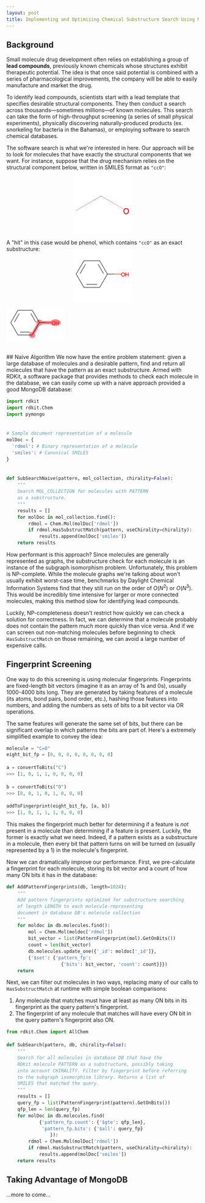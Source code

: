 ```yaml
---
layout: post
title: Implementing and Optimizing Chemical Substructure Search Using MongoDB
---
```

## Background
Small molecule drug development often relies on establishing a group of **lead compounds**, previously known chemicals whose structures exhibit therapeutic potential. The idea is that once said potential is combined with a series of pharmacological improvements, the company will be able to easily manufacture and market the drug.

To identify lead compounds, scientists start with a lead template that specifies desirable structural components. They then conduct a search across thousands—sometimes millions—of known molecules. This search can take the form of high-throughput screening (a series of small physical experiments), physically discovering naturally-produced products (ex. snorkeling for bacteria in the Bahamas), or employing software to search chemical databases.

The software search is what we're interested in here. Our approach will be to look for molecules that have exactly the structural components that we want. For instance, suppose that the drug mechanism relies on the structural component below, written in SMILES format as `"ccO"`:
<div style="display: flex; flex-direction: row; justify-content: center;">
<img src="/assets/ccO.png"
     alt="Two carbons and an oxygen"
     style="width: 30%;" />
</div>

A "hit" in this case would be phenol, which contains `"ccO"` as an exact substructure:
<div style="display: flex; flex-direction: column; justify-content: center; margin-bottom: 1rem; margin-top: -2rem">
<img src="/assets/c1ccccc1O.png"
     alt="phenol"
     style="width: 30%; margin: auto; display: inline;" />

<img src="/assets/ccOsubstruct.png"
     alt="phenol with highlighted substructure"
     style="width: 30%; margin: auto; display: inline;" />
</div>
## Naive Algorithm
We now have the entire problem statement: given a large database of molecules and a desirable pattern, find and return all molecules that have the pattern as an exact substructure. Armed with RDKit, a software package that provides methods to check each molecule in the database, we can easily come up with a naive approach provided a good MongoDB database:

```python
import rdkit
import rdkit.Chem
import pymongo


# Sample document representation of a molecule
molDoc = {
  'rdmol': # Binary representation of a molecule
  'smiles': # Canonical SMILES
}


def SubSearchNaive(pattern, mol_collection, chirality=False):
    """
    Search MOL_COLLECTION for molecules with PATTERN
    as a substructure.
    """
    results = []
    for molDoc in mol_collection.find():
        rdmol = Chem.Mol(molDoc['rdmol'])
        if rdmol.HasSubstructMatch(pattern, useChirality=chirality):
            results.append(molDoc['smiles'])
    return results
```
How performant is this approach? Since molecules are generally represented as graphs, the substructure check for each molecule is an instance of the subgraph isomorphism problem. Unfortunately, this problem is NP-complete. While the molecule graphs we're talking about won't usually exhibit worst-case time, benchmarks by Daylight Chemical Information Systems find that they still run on the order of $O(N^2)$ or $O(N^3)$. This would be incredibly time intensive for larger or more connected molecules, making this method slow for identifying lead compounds.

Luckily, NP-completeness doesn't restrict how quickly we can check a solution for correctness. In fact, we can determine that a molecule probably does not contain the pattern much more quickly than vice versa. And if we can screen out non-matching molecules before beginning to check `HasSubstructMatch` on those remaining, we can avoid a large number of expensive calls.

## Fingerprint Screening
One way to do this screening is using molecular fingerprints. Fingerprints are fixed-length bit vectors (imagine it as an array of 1s and 0s), usually 1000-4000 bits long. They are generated by taking features of a molecule (its atoms, bond pairs, bond order, etc.), hashing those features into numbers, and adding the numbers as sets of bits to a bit vector via OR operations.

The same features will generate the same set of bits, but there can be significant overlap in which patterns the bits are part of. Here's a extremely simplified example to convey the idea:
```python
molecule = "C=O"
eight_bit_fp = [0, 0, 0, 0, 0, 0, 0, 0]

a = convertToBits("C")
>>> [1, 0, 1, 1, 0, 0, 0, 0]

b = convertToBits("O")
>>> [0, 0, 1, 0, 1, 0, 0, 0]

addToFingerprint(eight_bit_fp, [a, b])
>>> [1, 0, 1, 1, 1, 0, 0, 0]
```
This makes the fingerprint much better for determining if a feature is *not* present in a molecule than determining if a feature is present. Luckily, the former is exactly what we need. Indeed, if a pattern exists as a substructure in a molecule, then every bit that pattern turns on will be turned on (usually represented by a 1) in the molecule's fingerprint.

Now we can dramatically improve our performance. First, we pre-calculate a fingerprint for each molecule, storing its bit vector and a count of how many ON bits it has in the database:
```python
def AddPatternFingerprints(db, length=1024):
    """
    Add pattern fingerprints optimized for substructure searching
    of length LENGTH to each molecule-representing
    document in database DB's molecule collection
    """
    for moldoc in db.molecules.find():
        mol = Chem.Mol(moldoc['rdmol'])
        bit_vector = list(PatternFingerprint(mol).GetOnBits())
        count = len(bit_vector)
        db.molecules.update_one({'_id': moldoc['_id']},
        {'$set': {'pattern_fp':
                    {'bits': bit_vector, 'count': count}}})
    return
```
Next, we can filter out molecules in two ways, replacing many of our calls to `HasSubstructMatch` at runtime with simple boolean comparisons:
1. Any molecule that matches must have at least as many ON bits in its fingerprint as the query pattern's fingerprint.
2. The fingerprint of any molecule that matches will have every ON bit in the query pattern's fingerprint also ON.

```python
from rdkit.Chem import AllChem

def SubSearch(pattern, db, chirality=False):
    """
    Search for all molecules in database DB that have the
    RDKit molecule PATTERN as a substructure, possibly taking
    into account CHIRALITY. Filter by fingerprint before referring
    to the subgraph isomorphism library. Returns a list of
    SMILES that matched the query.
    """
    results = []
    query_fp = list(PatternFingerprint(pattern).GetOnBits())
    qfp_len = len(query_fp)
    for molDoc in db.molecules.find(
            {'pattern_fp.count': {'$gte': qfp_len},
             'pattern_fp.bits': {'$all': query_fp}
                }):
        rdmol = Chem.Mol(molDoc['rdmol'])
        if rdmol.HasSubstructMatch(pattern, useChirality=chirality):
            results.append(molDoc['smiles'])
    return results
```
## Taking Advantage of MongoDB
...more to come...
